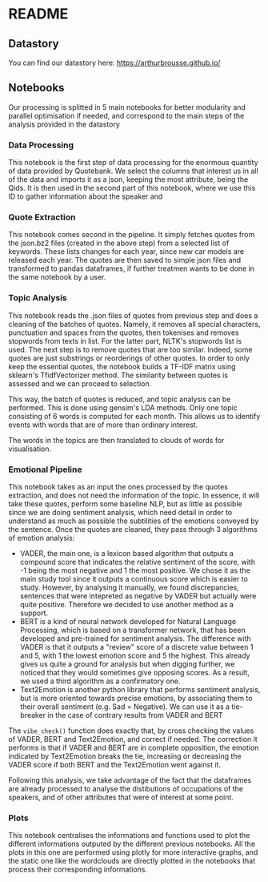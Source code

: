 # README

## Datastory 

You can find our datastory here: https://arthurbrousse.github.io/

## Notebooks

Our processing is splitted in 5 main notebooks for better modularity and parallel optimisation if needed, and correspond to the main steps of the analysis provided in the datastory 

### Data Processing 

This notebook is the first step of data processing for the enormous quantity of data provided by Quotebank. We select the columns that interest us in all of the data and imports it as a json, keeping the most attribute, being the Qids. It is then used in the second part of this notebook, where we use this ID to gather information about the speaker and 
 
### Quote Extraction

This notebook comes second in the pipeline. It simply fetches quotes from the json.bz2 files (created in the above step) from a selected list of keywords. These lists changes for each year, since new car models are released each year. The quotes are then saved to simple json files and transformed to pandas dataframes, if further treatmen wants to be done in the same notebook by a user.

### Topic Analysis

This notebook reads the .json files of quotes from previous step and does a cleaning of the batches of quotes. Namely, it removes all special characters, punctuation and spaces from the quotes, then tokenises and removes stopwords from texts in list. For the latter part, NLTK's stopwords list is used. 
The next step is to remove quotes that are too similar. Indeed, some quotes are just substrings or reorderings of other quotes. In order to only keep the essential quotes, the notebook builds a TF-IDF matrix using sklearn's TfidfVectorizer method. The similarity between quotes is assessed and we can proceed to selection. 

This way, the batch of quotes is reduced, and topic analysis can be performed. This is done using gensim's LDA methods. Only one topic consisting of 6 words is computed for each month. This allows us to identify events with words that are of more than ordinary interest. 

The words in the topics are then translated to clouds of words for visualisation.

### Emotional Pipeline

This notebook takes as an input the ones processed by the quotes extraction, and does not need the information of the topic. In essence, it will take these quotes, perform some baseline NLP, but as little as possible since we are doing sentiment analysis, which need detail in order to understand as much as possible the subtilities of the emotions conveyed by the sentence. Once the quotes are cleaned, they pass through 3 algorithms of emotion analysis: 

- VADER, the main one, is a lexicon based algorithm that outputs a compound score that indicates the relative sentiment of the score, with -1 being the most negative and 1 the most positive. We chose it as the main study tool since it outputs a continuous score which is easier to study. However, by analysing it manually, we found discrepancies, sentences that were intepreted as negative by VADER but actually were quite positive. Therefore we decided to use another method as a support.
- BERT is a kind of neural network developed for Natural Language Processing, which is based on a transformer network, that has been developed and pre-trained for sentiment analysis. The difference with VADER is that it outputs a "review" score of a discrete value between 1 and 5, with 1 the lowest emotion score and 5 the highest. This already gives us quite a ground for analysis but when digging further, we noticed that they would sometimes give opposing scores. As a result, we used a third algorithm as a confirmatory one.
- Text2Emotion is another python library that performs sentiment analysis, but is more oriented towards precise emotions, by associating them to their overall sentiment (e.g. Sad = Negative). We can use it as a tie-breaker in the case of contrary results from VADER and BERT 

The `vibe_check()` function does exactly that, by cross checking the values of VADER, BERT and Text2Emotion, and correct if needed. The correction it performs is that if VADER and BERT are in complete opposition, the emotion indicated by Text2Emotion breaks the tie, increasing or decreasing the VADER score if both BERT and the Text2Emotion went against it.

Following this analysis, we take advantage of the fact that the dataframes are already processed to analyse the distibutions of occupations of the speakers, and of other attributes that were of interest at some point.

### Plots 

This notebook centralises the informations and functions used to plot the different informations outputed by the different previous notebooks. All the plots in this one are performed using plotly for more interactive graphs, and the static one like the wordclouds are directly plotted in the notebooks that process their corresponding informations. 
